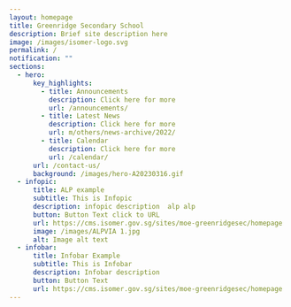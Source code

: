 ```yaml
---
layout: homepage
title: Greenridge Secondary School
description: Brief site description here
image: /images/isomer-logo.svg
permalink: /
notification: ""
sections:
  - hero:
      key_highlights:
        - title: Announcements
          description: Click here for more
          url: /announcements/
        - title: Latest News
          description: Click here for more
          url: m/others/news-archive/2022/
        - title: Calendar
          description: Click here for more
          url: /calendar/
      url: /contact-us/
      background: /images/hero-A20230316.gif
  - infopic:
      title: ALP example
      subtitle: This is Infopic
      description: infopic description  alp alp
      button: Button Text click to URL
      url: https://cms.isomer.gov.sg/sites/moe-greenridgesec/homepage
      image: /images/ALPVIA 1.jpg
      alt: Image alt text
  - infobar:
      title: Infobar Example
      subtitle: This is Infobar
      description: Infobar description
      button: Button Text
      url: https://cms.isomer.gov.sg/sites/moe-greenridgesec/homepage
---
```

